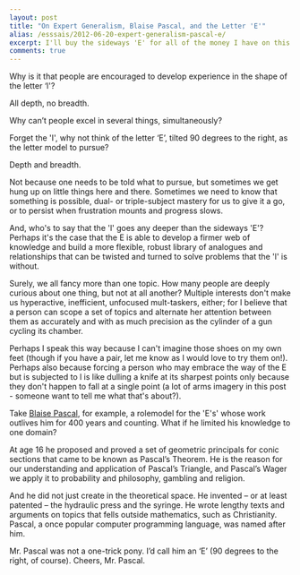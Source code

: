 ```yaml
---
layout: post
title: "On Expert Generalism, Blaise Pascal, and the Letter 'E'"
alias: /esssais/2012-06-20-expert-generalism-pascal-e/
excerpt: I'll buy the sideways 'E' for all of the money I have on this here LCD, thanks.
comments: true
---
```


Why is it that people are encouraged to develop experience in the shape of the letter ‘l'?  

All depth, no breadth.

Why can’t people excel in several things, simultaneously?  

Forget the 'I', why not think of the letter ‘E’, tilted 90 degrees to the right, as the letter model to pursue? 

Depth and breadth.

Not because one needs to be told what to pursue, but sometimes we get hung up on little things here and there. Sometimes we need to know that something is possible, dual- or triple-subject mastery for us to give it a go, or to persist when frustration mounts and progress slows.

And, who's to say that the 'l' goes any deeper than the sideways 'E'? Perhaps it's the case that the E is able to develop a firmer web of knowledge and build a more flexible, robust library of analogues and relationships that can be twisted and turned to solve problems that the 'l' is without.  

Surely, we all fancy more than one topic. How many people are deeply curious about one thing, but not at all another? Multiple interests don't make us hyperactive, inefficient, unfocused mult-taskers, either; for I believe that a person can scope a set of topics and alternate her attention between them as accurately and with as much precision as the cylinder of a gun cycling its chamber.

Perhaps I speak this way because I can't imagine those shoes on my own feet (though if you have a pair, let me know as I would love to try them on!). Perhaps also because forcing a person who may embrace the way of the E but is subjected to l is like dulling a knife at its sharpest points only because they don't happen to fall at a single point (a lot of arms imagery in this post - someone want to tell me what that's about?).  

Take [Blaise Pascal](http://en.wikipedia.org/wiki/Blaise_Pascal), for example, a rolemodel for the 'E's' whose work outlives him for 400 years and counting. What if he limited his knowledge to one domain?  

At age 16 he proposed and proved a set of geometric principals for conic sections that came to be known as Pascal’s Theorem. He is the reason for our understanding and application of Pascal’s Triangle, and Pascal’s Wager we apply it to probability and philosophy, gambling and religion.  

And he did not just create in the theoretical space. He invented – or at least patented – the hydraulic press and the syringe. He wrote lengthy texts and arguments on topics that fells outside mathematics, such as Christianity. Pascal, a once popular computer programming language, was named after him.  

Mr. Pascal was not a one-trick pony. I’d call him an ‘E’ (90 degrees to the right, of course). Cheers, Mr. Pascal.  

<a href="https://plus.google.com/+VincentBarr0?rel=author"></a>